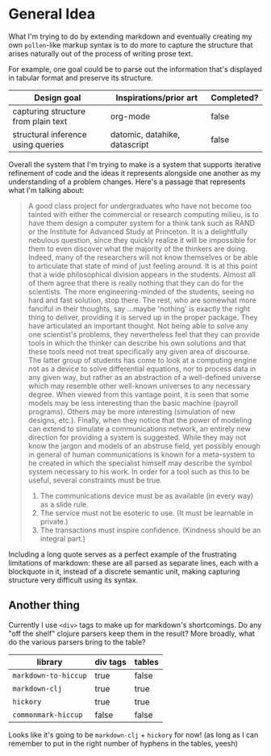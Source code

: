 # General Idea

<div>

What I'm trying to do by extending markdown and eventually creating my own `pollen`-like markup syntax is to do more to capture the structure that arises naturally out of the process of writing prose text.

</div>

For example, one goal could be to parse out the information that's displayed in tabular format and preserve its structure.

| Design goal                         | Inspirations/prior art                       | Completed? |
| ----------------------------------- | -------------------------------------------- | ---------- |
| capturing structure from plain text | org-mode                                     | false      |
| structural inference using queries  | datomic, datahike, datascript                | false      |

Overall the system that I'm trying to make is a system that supports iterative refinement of code and the ideas it represents alongside one another as my understanding of a problem changes. Here's a passage that represents what I'm talking about:

>A good class project for undergraduates who have not become too tainted with either the commercial or research computing milieu, is to have them design a computer system for a think tank such as RAND or the Institute for Advanced Study at Princeton. It is a delightfully nebulous question, since they quickly realize it will be impossible for them to even discover what the majority of the thinkers are doing. Indeed, many of the researchers will not know themselves or be able to articulate that state of mind of just feeling around. It is at this point that a wide philosophical division appears in the students. Almost all of them agree that there is really nothing that they can do for the scientists. The more engineering-minded of the students, seeing no hard and fast solution, stop there. The rest, who are somewhat more fanciful in their thoughts, say ...maybe 'nothing' is exactly the right thing to deliver, providing it is served up in the proper package. They have articulated an important thought. Not being able to solve any one scientist's problems, they nevertheless feel that they can provide tools in which the thinker can describe his own solutions and that these tools need not treat specifically any given area of discourse. 
>The latter group of students has come to look at a computing engine not as a device to solve differential equations, nor to process data in any given way, but rather as an abstraction of a well-defined universe which may resemble other well-known universes to any necessary degree. When viewed from this vantage point, it is seen that some models may be less interesting than the basic machine (payroll programs). Others may be more interesting (simulation of new designs, etc.). Finally, when they notice that the power of modeling can extend to simulate a communications network, an entirely new direction for providing a system is suggested.
>While they may not know the jargon and models of an abstruse field, yet possibly enough in general of human communications is known for a meta-system to he created in which the specialist himself may describe the symbol system necessary to his work. In order for a tool such as this to be useful, several constraints must be true.
> 1) The communications device must be as available (in every way) as a slide rule.
> 2) The service must not be esoteric to use. (It must be learnable in private.)
> 3) The transactions must inspire confidence. (Kindness should be an integral part.)

Including a long quote serves as a perfect example of the frustrating limitations of markdown: these are all parsed as separate lines, each with a blockquote in it, instead of a discrete semantic unit, making capturing structure very difficult using its syntax.

## Another thing

<div>

Currently I use `<div>` tags to make up for markdown's shortcomings. Do any "off the shelf" clojure parsers keep them in the result? More broadly, what do the various parsers bring to the table?

</div>


| library              | div tags | tables |
| -------------------- | -------- | ------ |
| `markdown-to-hiccup` | true     | false  |
| `markdown-clj`       | true     | true   |
| `hickory`            | true     | true   |
| `commonmark-hiccup`  | false    | false  |


Looks like it's going to be `markdown-clj` + `hickory` for now! (as long as I can remember to put in the right number of hyphens in the tables, yeesh)
